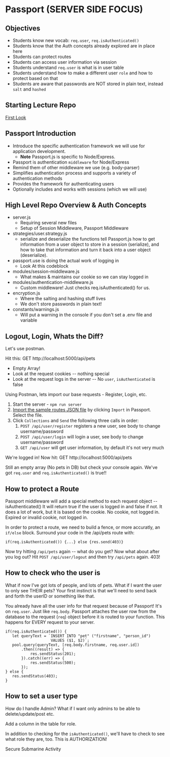 # Passport (SERVER SIDE FOCUS)

## Objectives

- Students know new vocab: `req.user`, `req.isAuthenticated()`
- Students know that the Auth concepts already explored are in place here
- Students can protect routes
- Students can access user information via session
- Students understand `req.user` is what is in user table
- Students understand how to make a different user `role` and how to protect based on that
- Students are aware that passwords are NOT stored in plain text, instead `salt` and `hashed`



## Starting Lecture Repo

[First Look](https://github.com/PrimeAcademy/solo-first-look-lecture)

## Passport Introduction

* Introduce the specific authentication framework we will use for application development.
    - **Note** Passport.js is specific to Node/Express.
* Passport is authentication `middleware` for Node/Express
* Remind them of other middleware we use (e.g. body-parser)
* Simplifies authentication process and supports a variety of authentication methods
* Provides the framework for authenticating users
* Optionally includes and works with sessions (which we will use)


## High Level Repo Overview & Auth Concepts

- server.js
  - Requiring several new files
  - Setup of Session Middleware, Passport Middleware
- strategies/user.strategy.js
  - serialize and deserialize the functions tell Passport.js how to get information from a user object to store in a session (serialize), and how to take that information and turn it back into a user object (deserialize).
 - passport.use is doing the actual work of logging in
    - Look At this codeblock
- modules/session-middleware.js
  - What makes & maintains our cookie so we can stay logged in
- modules/authentication-middleware.js
  - Custom middleware! Just checks req.isAuthenticated() for us.
 - encryption.js
   - Where the salting and hashing stuff lives
   - We don't store passwords in plain text!
- constants/warnings.js
  - Will put a warning in the console if you don't set a .env file and variable
  
## Logout, Login, Whats the Diff?
Let's use postman.

Hit this: GET http://localhost:5000/api/pets

- Empty Array!
- Look at the request cookies -- nothing special
- Look at the request logs in the server -- No `user`, `isAuthenticated` is false

Using Postman, lets import our base requests - Register, Login, etc. 
1. Start the server - `npm run server`
2. [Import the sample routes JSON file](./PostmanPrimeSoloRoutes.json) by clicking `Import` in Passport. Select the file.
3. Click `Collections` and `Send` the following three calls in order:
    1. `POST /api/user/register` registers a new user, see body to change username/password
    2. `POST /api/user/login` will login a user, see body to change username/password
    3. `GET /api/user` will get user information, by default it's not very much

We're logged in!
Now hit: GET http://localhost:5000/api/pets

Still an empty array (No pets in DB) but check your console again. We've got `req.user` and `req.isAuthenticated()` is true!!
 

## How to protect a Route

Passport middleware will add a special method to each request object -- isAuthenticated()
It will return true if the user is logged in and false if not. It does a lot of work, but it is based on the cookie.
No cookie, not logged in. 
Expired or invalid cookie, not logged in.


In order to protect a route, we need to build a fence, or more accuratly, an `if/else` block. Surround your code in the /api/pets route with:
```
if(req.isAuthenticated()) {...} else {res.send(403)}
```

Now try hitting `/api/pets` again -- what do you get? Now what about after you log out? 
Hit `POST /api/user/logout` and then try `/api/pets` again. 403!


## How to check who the user is

What if now I've got lots of people, and lots of pets. What if I want the user to only see THEIR pets? Your first instinct is that we'll need to send back and forth the userID or something like that. 

You already have all the user info for that request because of Passport! It's on `req.user`. Just like `req.body`. Passport attaches the user row from the database to the request (`req`) object before it is routed to your function. This happens for EVERY request to your server.
 
 ```
 if(req.isAuthenticated()) {
    let queryText = `INSERT INTO "pet" ("firstname", "person_id") 
                     VALUES ($1, $2)`;    
    pool.query(queryText, [req.body.firstname, req.user.id])
        .then((result) => {
            res.sendStatus(201);
        }).catch((err) => {
            res.sendStatus(500);
        });
} else {
    res.sendStatus(403);
}
```

## How to set a user type

How do I handle Admin? What if I want only admins to be able to delete/update/post etc.

Add a column in the table for role. 

In addition to checking for the `isAuthenticated()`, we'll have to check to see what role they are, too. This is AUTHORIZATION! 


Secure Submarine Activity
